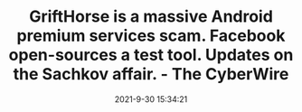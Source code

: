 ---
"title": "GriftHorse is a massive Android premium services scam. Facebook open-sources a test tool. Updates on the Sachkov affair. - The CyberWire"
"date": "2021-9-30 15:34:21"
"feed_name": "GOOGLENEWSINDUSTRIAL"
"feed_website": "https://news.google.com/search?q=industrial%2Bincident&hl=en-US&gl=US&ceid=US:en"
"feed_rss": "https://news.google.com/rss/search?q=industrial%2Bincident&hl=en-US&gl=US&ceid=US:en"
"link": "https://thecyberwire.com/newsletters/daily-briefing/10/189"
"source": "{'href': 'https://thecyberwire.com', 'title': 'The CyberWire'}"
"file": "_posts/2021-1-1-da3ab8a33a7e6b8983b2d2498e95369671f2507a.md"
"accident": "0"
"drilling": "0"
"dead": "0"
"injured": "0"
"arrested": "0"
"where": "unknown site"
"causes": "unknown"
"place": "unknown place"
---